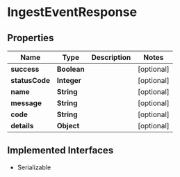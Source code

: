 

# IngestEventResponse


## Properties

| Name | Type | Description | Notes |
|------------ | ------------- | ------------- | -------------|
|**success** | **Boolean** |  |  [optional] |
|**statusCode** | **Integer** |  |  [optional] |
|**name** | **String** |  |  [optional] |
|**message** | **String** |  |  [optional] |
|**code** | **String** |  |  [optional] |
|**details** | **Object** |  |  [optional] |


## Implemented Interfaces

* Serializable


